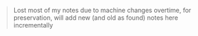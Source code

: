 > Lost most of my notes due to machine changes overtime, for preservation, will add new (and old as found) notes here incrementally
